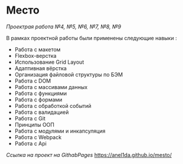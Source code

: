 # Место #
*Проектрая работа №4, №5, №6, №7, №8, №9*

В рамках проектной работы были применены следующие навыки : 
* Работа с макетом
* Flexbox-верстка
* Использование Grid Layout
* Адаптивная вёрстка
* Организация файловой структуры по БЭМ
* Работа с DOM
* Работа с массивами данных
* Работа с функциями
* Работа с формами
* Работа с обработкой событий
* Работа с валидацией
* Работа с Git
* Принципы ООП
* Работа с модулями и инкапсуляция
* Работа с Webpack
* Работа с Api


*Ссылка на проект на GithabPages*
https://anel1da.github.io/mesto/
